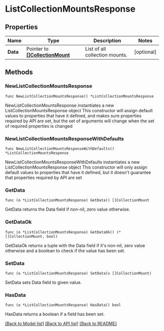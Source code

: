 # ListCollectionMountsResponse

## Properties

Name | Type | Description | Notes
------------ | ------------- | ------------- | -------------
**Data** | Pointer to [**[]CollectionMount**](CollectionMount.md) | List of all collection mounts. | [optional] 

## Methods

### NewListCollectionMountsResponse

`func NewListCollectionMountsResponse() *ListCollectionMountsResponse`

NewListCollectionMountsResponse instantiates a new ListCollectionMountsResponse object
This constructor will assign default values to properties that have it defined,
and makes sure properties required by API are set, but the set of arguments
will change when the set of required properties is changed

### NewListCollectionMountsResponseWithDefaults

`func NewListCollectionMountsResponseWithDefaults() *ListCollectionMountsResponse`

NewListCollectionMountsResponseWithDefaults instantiates a new ListCollectionMountsResponse object
This constructor will only assign default values to properties that have it defined,
but it doesn't guarantee that properties required by API are set

### GetData

`func (o *ListCollectionMountsResponse) GetData() []CollectionMount`

GetData returns the Data field if non-nil, zero value otherwise.

### GetDataOk

`func (o *ListCollectionMountsResponse) GetDataOk() (*[]CollectionMount, bool)`

GetDataOk returns a tuple with the Data field if it's non-nil, zero value otherwise
and a boolean to check if the value has been set.

### SetData

`func (o *ListCollectionMountsResponse) SetData(v []CollectionMount)`

SetData sets Data field to given value.

### HasData

`func (o *ListCollectionMountsResponse) HasData() bool`

HasData returns a boolean if a field has been set.


[[Back to Model list]](../README.md#documentation-for-models) [[Back to API list]](../README.md#documentation-for-api-endpoints) [[Back to README]](../README.md)


